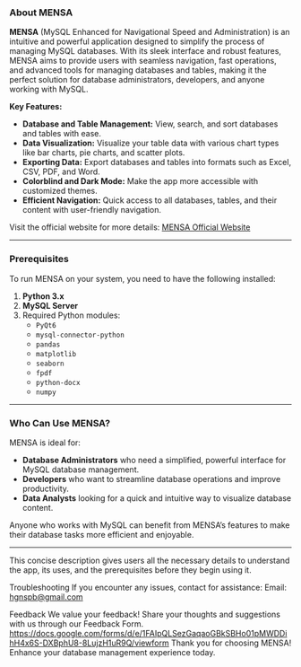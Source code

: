 ### About MENSA

**MENSA** (MySQL Enhanced for Navigational Speed and Administration) is an intuitive and powerful application designed to simplify the process of managing MySQL databases. With its sleek interface and robust features, MENSA aims to provide users with seamless navigation, fast operations, and advanced tools for managing databases and tables, making it the perfect solution for database administrators, developers, and anyone working with MySQL.

**Key Features:**
- **Database and Table Management:** View, search, and sort databases and tables with ease.
- **Data Visualization:** Visualize your table data with various chart types like bar charts, pie charts, and scatter plots.
- **Exporting Data:** Export databases and tables into formats such as Excel, CSV, PDF, and Word.
- **Colorblind and Dark Mode:** Make the app more accessible with customized themes.
- **Efficient Navigation:** Quick access to all databases, tables, and their content with user-friendly navigation.

Visit the official website for more details: [MENSA Official Website](https://heyguys.my.canva.site/mensa)

---

### Prerequisites

To run MENSA on your system, you need to have the following installed:

1. **Python 3.x**  
2. **MySQL Server**  
3. Required Python modules:
    - `PyQt6`
    - `mysql-connector-python`
    - `pandas`
    - `matplotlib`
    - `seaborn`
    - `fpdf`
    - `python-docx`
    - `numpy`

---

### Who Can Use MENSA?

MENSA is ideal for:

- **Database Administrators** who need a simplified, powerful interface for MySQL database management.
- **Developers** who want to streamline database operations and improve productivity.
- **Data Analysts** looking for a quick and intuitive way to visualize database content.

Anyone who works with MySQL can benefit from MENSA’s features to make their database tasks more efficient and enjoyable.

---

This concise description gives users all the necessary details to understand the app, its uses, and the prerequisites before they begin using it.


Troubleshooting
If you encounter any issues, contact for assistance:
Email: hgnspb@gmail.com

Feedback
We value your feedback! Share your thoughts and suggestions with us through our Feedback Form.
https://docs.google.com/forms/d/e/1FAIpQLSezGaqaoGBkSBHo01pMWDDihH4x6S-DXBphU8-8LujzH1uR9Q/viewform
Thank you for choosing MENSA! Enhance your database management experience today.
